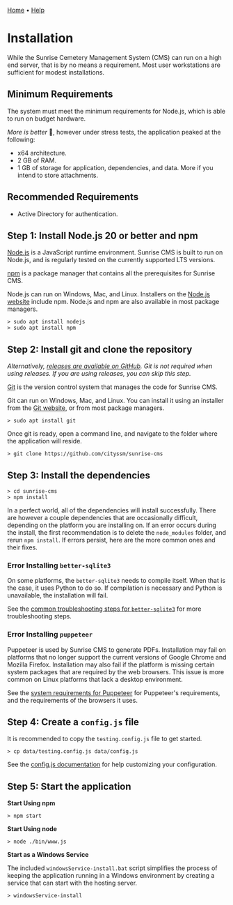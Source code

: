 [Home](https://cityssm.github.io/sunrise-cms/)
•
[Help](https://cityssm.github.io/sunrise-cms/docs/)

# Installation

While the Sunrise Cemetery Management System (CMS) can run on a high end server,
that is by no means a requirement.
Most user workstations are sufficient for modest installations.

## Minimum Requirements

The system must meet the minimum requirements for Node.js,
which is able to run on budget hardware.

_More is better_ 💪, however under stress tests,
the application peaked at the following:

- x64 architecture.
- 2 GB of RAM.
- 1 GB of storage for application, dependencies, and data.
  More if you intend to store attachments.

## Recommended Requirements

- Active Directory for authentication.

## Step 1: Install Node.js 20 or better and npm

[Node.js](https://nodejs.org) is a JavaScript runtime environment.
Sunrise CMS is built to run on Node.js, and is regularly tested on the currently supported LTS versions.

[npm](https://www.npmjs.com/) is a package manager that contains all the prerequisites
for Sunrise CMS.

Node.js can run on Windows, Mac, and Linux.
Installers on the [Node.js website](https://nodejs.org) include npm.
Node.js and npm are also available in most package managers.

    > sudo apt install nodejs
    > sudo apt install npm

## Step 2: Install git and clone the repository

_Alternatively, [releases are available on GitHub](https://github.com/cityssm/sunrise-cms/releases)._
_Git is not required when using releases. If you are using releases, you can skip this step._

[Git](https://git-scm.com/) is the version control system that manages the
code for Sunrise CMS.

Git can run on Windows, Mac, and Linux.
You can install it using an installer from the [Git website](https://git-scm.com/),
or from most package managers.

    > sudo apt install git

Once git is ready, open a command line, and navigate to the folder where the application will reside.

    > git clone https://github.com/cityssm/sunrise-cms

## Step 3: Install the dependencies

    > cd sunrise-cms
    > npm install

In a perfect world, all of the dependencies will install successfully. There are however a couple dependencies
that are occasionally difficult, depending on the platform you are installing on.
If an error occurs during the install, the first recommendation is to delete the `node_modules` folder,
and rerun `npm install`. If errors persist, here are the more common ones and their fixes.

### Error Installing `better-sqlite3`

On some platforms, the `better-sqlite3` needs to compile itself. When that is the case,
it uses Python to do so. If compilation is necessary and Python is unavailable, the installation will fail.

See the
[common troubleshooting steps for `better-sqlite3`](https://github.com/WiseLibs/better-sqlite3/blob/master/docs/troubleshooting.md)
for more troubleshooting steps.

### Error Installing `puppeteer`

Puppeteer is used by Sunrise CMS to generate PDFs.
Installation may fail on platforms that no longer support the current versions of Google Chrome and Mozilla Firefox.
Installation may also fail if the platform is missing certain system packages that are required by
the web browsers. This issue is more common on Linux platforms that lack a desktop environment.

See the [system requirements for Puppeteer](https://pptr.dev/guides/system-requirements)
for Puppeteer's requirements, and the requirements of the browsers it uses.

## Step 4: Create a `config.js` file

It is recommended to copy the `testing.config.js` file to get started.

    > cp data/testing.config.js data/config.js

See the [config.js documentation](configJs.md) for help customizing
your configuration.

## Step 5: Start the application

**Start Using npm**

    > npm start

**Start Using node**

    > node ./bin/www.js

**Start as a Windows Service**

The included `windowsService-install.bat` script simplifies
the process of keeping the application running in a Windows environment
by creating a service that can start with the hosting server.

    > windowsService-install

